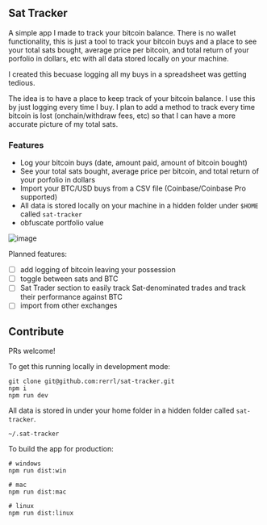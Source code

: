 ## Sat Tracker

A simple app I made to track your bitcoin balance. There is no wallet functionality, this is just a tool to track your bitcoin buys and a place to see your total sats bought, average price per bitcoin, and total return of your porfolio in dollars, etc with all data stored locally on your machine.

I created this becuase logging all my buys in a spreadsheet was getting tedious.

The idea is to have a place to keep track of your bitcoin balance. I use this by just logging every time I buy. I plan to add a method to track every time bitcoin is lost (onchain/withdraw fees, etc) so that I can have a more accurate picture of my total sats.

### Features

- Log your bitcoin buys (date, amount paid, amount of bitcoin bought)
- See your total sats bought, average price per bitcoin, and total return of your porfolio in dollars
- Import your BTC/USD buys from a CSV file (Coinbase/Coinbase Pro supported)
- All data is stored locally on your machine in a hidden folder under `$HOME` called `sat-tracker`
- obfuscate portfolio value

![image](https://github.com/user-attachments/assets/a65523aa-9bed-4b36-8b43-ae09e771bdc5)

Planned features:

- [ ] add logging of bitcoin leaving your possession
- [ ] toggle between sats and BTC
- [ ] Sat Trader section to easily track Sat-denominated trades and track their performance against BTC
- [ ] import from other exchanges

## Contribute

PRs welcome!

To get this running locally in development mode:

```
git clone git@github.com:rerrl/sat-tracker.git
npm i
npm run dev
```

All data is stored in under your home folder in a hidden folder called `sat-tracker`.

`~/.sat-tracker`

To build the app for production:

```
# windows
npm run dist:win

# mac
npm run dist:mac

# linux
npm run dist:linux

```
